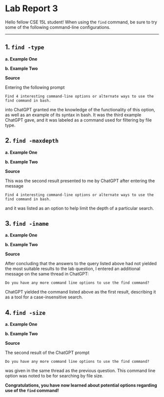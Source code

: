 # Lab Report 3
Hello fellow CSE 15L student! When using the `find` command, be sure to try some of the following command-line configurations.

---

## 1. `find -type`

**a. Example One**

**b. Example Two**

**Source**

Entering the following prompt

```Find 4 interesting command-line options or alternate ways to use the find command in bash.```

into ChatGPT granted me the knowledge of the functionality of this option, as well as an example of its syntax in bash.
It was the third example ChatGPT gave, and it was labeled as a command used for filtering by file type.

## 2. `find -maxdepth`

**a. Example One**

**b. Example Two**

**Source**

This was the second result presented to me by ChatGPT after entering the message

```Find 4 interesting command-line options or alternate ways to use the find command in bash.```

and it was listed as an option to help limit the depth of a particular search.

## 3. `find -iname`

**a. Example One**

**b. Example Two**

**Source**

After concluding that the answers to the query listed above had not yielded the most suitable results to the lab
question, I entered an additional message on the same thread in ChatGPT:

```Do you have any more command line options to use the find command?```

ChatGPT yielded the command listed above as the first result, describing it as a tool for a case-insensitive search.

## 4. `find -size`

**a. Example One**

**b. Example Two**

**Source**

The second result of the ChatGPT prompt

```Do you have any more command line options to use the find command?```

was given in the same thread as the previous question. This command line option was noted to be
for searching by file size.

**Congratulations, you have now learned about potential options regarding use of the `find` command!**
